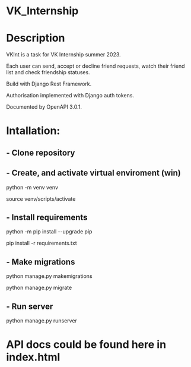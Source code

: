 # VK_Internship

# Description

VKInt is a task for VK Internship summer 2023.

Each user can send, accept or decline friend requests, watch their friend list and check friendship statuses.

Build with Django Rest Framework.

Authorisation implemented with Django auth tokens.

Documented by OpenAPI 3.0.1.

# Intallation:

## - Clone repository

## - Create, and activate virtual enviroment (win)

python -m venv venv

source venv/scripts/activate

## - Install requirements
python -m pip install --upgrade pip

pip install -r requirements.txt

## - Make migrations
python manage.py makemigrations

python manage.py migrate

## - Run server
python manage.py runserver

# API docs could be found here in index.html
